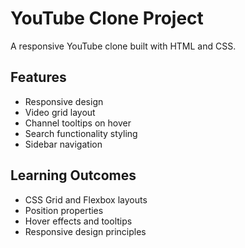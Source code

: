 # YouTube Clone Project

A responsive YouTube clone built with HTML and CSS.

## Features
- Responsive design
- Video grid layout
- Channel tooltips on hover
- Search functionality styling
- Sidebar navigation

## Learning Outcomes
- CSS Grid and Flexbox layouts
- Position properties
- Hover effects and tooltips
- Responsive design principles
